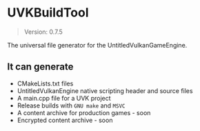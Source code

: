 # UVKBuildTool
> Version: 0.7.5

The universal file generator for the UntitledVulkanGameEngine.
## It can generate
- CMakeLists.txt files
- UntitledVulkanEngine native scripting header and source files
- A main.cpp file for a UVK project
- Release builds with `GNU make` and `MSVC`
- A content archive for production games - soon
- Encrypted content archive - soon 
